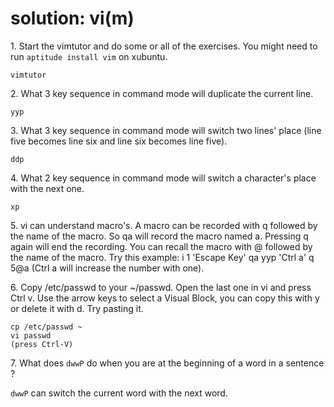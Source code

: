 # solution: vi(m)

1\. Start the vimtutor and do some or all of the exercises. You might
need to run `aptitude install vim` on xubuntu.

    vimtutor

2\. What 3 key sequence in command mode will duplicate the current line.

    yyp

3\. What 3 key sequence in command mode will switch two lines\' place
(line five becomes line six and line six becomes line five).

    ddp

4\. What 2 key sequence in command mode will switch a character\'s place
with the next one.

    xp

5\. vi can understand macro\'s. A macro can be recorded with q followed
by the name of the macro. So qa will record the macro named a. Pressing
q again will end the recording. You can recall the macro with @ followed
by the name of the macro. Try this example: i 1 \'Escape Key\' qa yyp
\'Ctrl a\' q 5@a (Ctrl a will increase the number with one).

6\. Copy /etc/passwd to your \~/passwd. Open the last one in vi and
press Ctrl v. Use the arrow keys to select a Visual Block, you can copy
this with y or delete it with d. Try pasting it.

    cp /etc/passwd ~
    vi passwd
    (press Ctrl-V)

7\. What does `dwwP` do when you are at the beginning of a word in a
sentence ?

`dwwP` can switch the current word with the next word.
